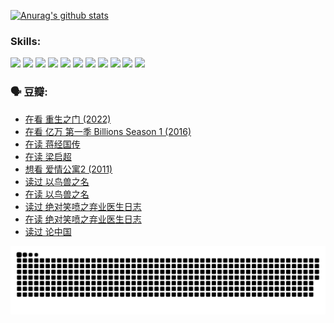 
[![Anurag's github stats](https://github-readme-stats.vercel.app/api?username=w940853815)](https://github.com/anuraghazra/github-readme-stats)

### Skills:

<code><img height="32" src="https://cdn.jsdelivr.net/npm/simple-icons@v5/icons/python.svg"></code>
<code><img height="32" src="https://cdn.jsdelivr.net/npm/simple-icons@v5/icons/javascript.svg"></code>
<code><img height="32" src="https://cdn.jsdelivr.net/npm/simple-icons@v5/icons/django.svg"></code>
<code><img height="32" src="https://cdn.jsdelivr.net/npm/simple-icons@v5/icons/flask.svg"></code>
<code><img height="32" src="https://cdn.jsdelivr.net/npm/simple-icons@v5/icons/vuetify.svg"></code>
<code><img height="32" src="https://cdn.jsdelivr.net/npm/simple-icons@v5/icons/git.svg"></code>
<code><img height="32" src="https://cdn.jsdelivr.net/npm/simple-icons@v5/icons/docker.svg"></code>
<code><img height="32" src="https://cdn.jsdelivr.net/npm/simple-icons@v5/icons/postgresql.svg"></code>
<code><img height="32" src="https://cdn.jsdelivr.net/npm/simple-icons@v5/icons/elasticsearch.svg"></code>
<code><img height="32" src="https://cdn.jsdelivr.net/npm/simple-icons@v5/icons/macos.svg"></code>
<code><img height="32" src="https://cdn.jsdelivr.net/npm/simple-icons@v5/icons/linux.svg"></code>

### 🗣 豆瓣:

<!-- DOUBAN-ACTIVITIES:START -->
- [在看 重生之门‎ (2022)](https://www.douban.com/people/136069238/status/3882598762/?_i=54330693)
- [在看 亿万 第一季 Billions Season 1‎ (2016)](https://www.douban.com/people/136069238/status/3878098700/?_i=54330693)
- [在读 蒋经国传](https://www.douban.com/people/136069238/status/3877458956/?_i=54330693)
- [在读 梁启超](https://www.douban.com/people/136069238/status/3876806133/?_i=54330693)
- [想看 爱情公寓2‎ (2011)](https://www.douban.com/people/136069238/status/3876682115/?_i=54330693)
- [读过 以鸟兽之名](https://www.douban.com/people/136069238/status/3876369302/?_i=54330693)
- [在读 以鸟兽之名](https://www.douban.com/people/136069238/status/3869094471/?_i=54330693)
- [读过 绝对笑喷之弃业医生日志](https://www.douban.com/people/136069238/status/3869093225/?_i=54330693)
- [在读 绝对笑喷之弃业医生日志](https://www.douban.com/people/136069238/status/3862106751/?_i=54330693)
- [读过 论中国](https://www.douban.com/people/136069238/status/3862105795/?_i=54330693)
<!-- DOUBAN-ACTIVITIES:END -->


![Snake animation](https://raw.githubusercontent.com/w940853815/w940853815/output/github-contribution-grid-snake.svg)

<!--
**w940853815/w940853815** is a ✨ _special_ ✨ repository because its `README.md` (this file) appears on your GitHub profile.

Here are some ideas to get you started:

- 🔭 I’m currently working on ...
- 🌱 I’m currently learning ...
- 👯 I’m looking to collaborate on ...
- 🤔 I’m looking for help with ...
- 💬 Ask me about ...
- 📫 How to reach me: ...
- 😄 Pronouns: ...
- ⚡ Fun fact: ...
-->
